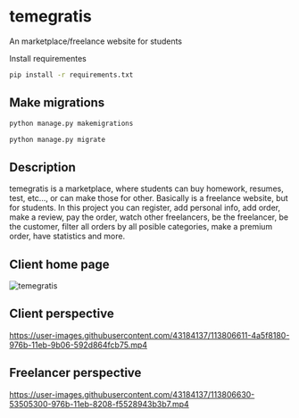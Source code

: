 # temegratis
An marketplace/freelance website for students

Install requirementes
```bash
pip install -r requirements.txt
```
## Make migrations
```bash
python manage.py makemigrations
```
```bash
python manage.py migrate
```
## Description
temegratis is a marketplace, where students can buy homework, resumes, test, etc..., or can make those for other. Basically is a freelance website, but for students. In this project you can register, add personal info, add order, make a review, pay the order, watch other freelancers, be the freelancer, be the customer, filter all orders by all posible categories, make a premium order, have statistics and more.

## Client home page
![temegratis](https://user-images.githubusercontent.com/43184137/113767162-ffbc1600-9726-11eb-93fb-6bcf257e2719.png)

## Client perspective


https://user-images.githubusercontent.com/43184137/113806611-4a5f8180-976b-11eb-9b06-592d864fcb75.mp4




## Freelancer perspective

https://user-images.githubusercontent.com/43184137/113806630-53505300-976b-11eb-8208-f5528943b3b7.mp4



